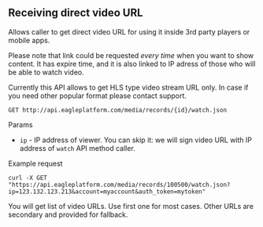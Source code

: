 ## Receiving direct video URL

Allows caller to get direct video URL for using it inside 3rd party players or mobile apps.

Please note that link could be requested *every time* when you want to show content. It has expire time, 
and it is also linked to IP adress of those who will be able to watch video.

Currently this API allows to get HLS type video stream URL only. In case if you need other popular format please contact support.


    GET http://api.eagleplatform.com/media/records/{id}/watch.json
    
Params

* `ip` - IP address of viewer. You can skip it: we will sign video URL with IP address of `watch` API method caller.

Example request

    curl -X GET "https://api.eagleplatform.com/media/records/100500/watch.json?ip=123.132.123.213&account=myaccount&auth_token=mytoken"

You will get list of video URLs. Use first one for most cases. Other URLs are secondary and provided for fallback.

